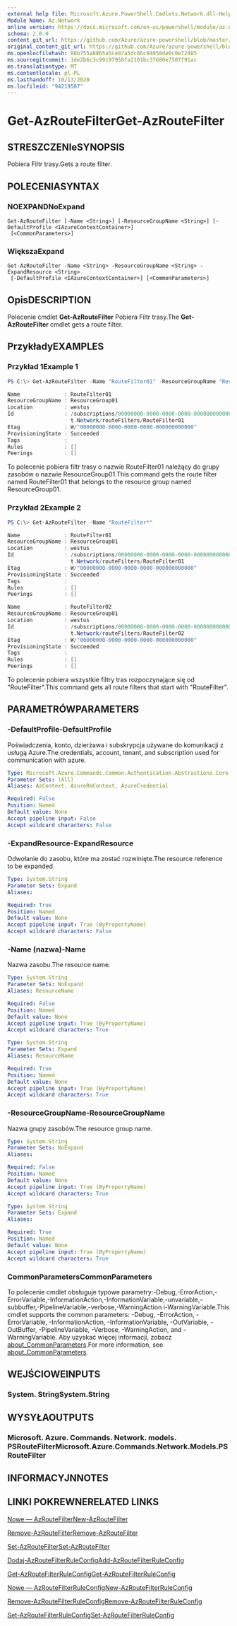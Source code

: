 ```yaml
---
external help file: Microsoft.Azure.PowerShell.Cmdlets.Network.dll-Help.xml
Module Name: Az.Network
online version: https://docs.microsoft.com/en-us/powershell/module/az.network/get-azroutefilter
schema: 2.0.0
content_git_url: https://github.com/Azure/azure-powershell/blob/master/src/Network/Network/help/Get-AzRouteFilter.md
original_content_git_url: https://github.com/Azure/azure-powershell/blob/master/src/Network/Network/help/Get-AzRouteFilter.md
ms.openlocfilehash: 88b755a8865a5ce07a5dc86c94958de0c0e72485
ms.sourcegitcommit: 1de2b6c3c99197958fa2101bc37680e7507f91ac
ms.translationtype: MT
ms.contentlocale: pl-PL
ms.lasthandoff: 10/13/2020
ms.locfileid: "94219507"
---
```

# <span data-ttu-id="fc01b-101">Get-AzRouteFilter</span><span class="sxs-lookup"><span data-stu-id="fc01b-101">Get-AzRouteFilter</span></span>

## <span data-ttu-id="fc01b-102">STRESZCZENIe</span><span class="sxs-lookup"><span data-stu-id="fc01b-102">SYNOPSIS</span></span>
<span data-ttu-id="fc01b-103">Pobiera Filtr trasy.</span><span class="sxs-lookup"><span data-stu-id="fc01b-103">Gets a route filter.</span></span>

## <span data-ttu-id="fc01b-104">POLECENIA</span><span class="sxs-lookup"><span data-stu-id="fc01b-104">SYNTAX</span></span>

### <span data-ttu-id="fc01b-105">NOEXPAND</span><span class="sxs-lookup"><span data-stu-id="fc01b-105">NoExpand</span></span>
```
Get-AzRouteFilter [-Name <String>] [-ResourceGroupName <String>] [-DefaultProfile <IAzureContextContainer>]
 [<CommonParameters>]
```

### <span data-ttu-id="fc01b-106">Większa</span><span class="sxs-lookup"><span data-stu-id="fc01b-106">Expand</span></span>
```
Get-AzRouteFilter -Name <String> -ResourceGroupName <String> -ExpandResource <String>
 [-DefaultProfile <IAzureContextContainer>] [<CommonParameters>]
```

## <span data-ttu-id="fc01b-107">Opis</span><span class="sxs-lookup"><span data-stu-id="fc01b-107">DESCRIPTION</span></span>
<span data-ttu-id="fc01b-108">Polecenie cmdlet **Get-AzRouteFilter** Pobiera Filtr trasy.</span><span class="sxs-lookup"><span data-stu-id="fc01b-108">The **Get-AzRouteFilter** cmdlet gets a route filter.</span></span>

## <span data-ttu-id="fc01b-109">Przykłady</span><span class="sxs-lookup"><span data-stu-id="fc01b-109">EXAMPLES</span></span>

### <span data-ttu-id="fc01b-110">Przykład 1</span><span class="sxs-lookup"><span data-stu-id="fc01b-110">Example 1</span></span>
```powershell
PS C:\> Get-AzRouteFilter -Name "RouteFilter01" -ResourceGroupName "ResourceGroup01"

Name              : RouteFilter01
ResourceGroupName : ResourceGroup01
Location          : westus
Id                : /subscriptions/00000000-0000-0000-0000-000000000000/resourceGroups/ResourceGroup01/providers/Microsof
                    t.Network/routeFilters/RouteFilter01
Etag              : W/"00000000-0000-0000-0000-000000000000"
ProvisioningState : Succeeded
Tags              :
Rules             : []
Peerings          : []
```

<span data-ttu-id="fc01b-111">To polecenie pobiera filtr trasy o nazwie RouteFilter01 należący do grupy zasobów o nazwie ResourceGroup01.</span><span class="sxs-lookup"><span data-stu-id="fc01b-111">This command gets the route filter named RouteFilter01 that belongs to the resource group named ResourceGroup01.</span></span>

### <span data-ttu-id="fc01b-112">Przykład 2</span><span class="sxs-lookup"><span data-stu-id="fc01b-112">Example 2</span></span>
```powershell
PS C:\> Get-AzRouteFilter -Name "RouteFilter*"

Name              : RouteFilter01
ResourceGroupName : ResourceGroup01
Location          : westus
Id                : /subscriptions/00000000-0000-0000-0000-000000000000/resourceGroups/ResourceGroup01/providers/Microsof
                    t.Network/routeFilters/RouteFilter01
Etag              : W/"00000000-0000-0000-0000-000000000000"
ProvisioningState : Succeeded
Tags              :
Rules             : []
Peerings          : []

Name              : RouteFilter02
ResourceGroupName : ResourceGroup01
Location          : westus
Id                : /subscriptions/00000000-0000-0000-0000-000000000000/resourceGroups/ResourceGroup01/providers/Microsof
                    t.Network/routeFilters/RouteFilter02
Etag              : W/"00000000-0000-0000-0000-000000000000"
ProvisioningState : Succeeded
Tags              :
Rules             : []
Peerings          : []
```

<span data-ttu-id="fc01b-113">To polecenie pobiera wszystkie filtry tras rozpoczynające się od "RouteFilter".</span><span class="sxs-lookup"><span data-stu-id="fc01b-113">This command gets all route filters that start with "RouteFilter".</span></span>

## <span data-ttu-id="fc01b-114">PARAMETRÓW</span><span class="sxs-lookup"><span data-stu-id="fc01b-114">PARAMETERS</span></span>

### <span data-ttu-id="fc01b-115">-DefaultProfile</span><span class="sxs-lookup"><span data-stu-id="fc01b-115">-DefaultProfile</span></span>
<span data-ttu-id="fc01b-116">Poświadczenia, konto, dzierżawa i subskrypcja używane do komunikacji z usługą Azure.</span><span class="sxs-lookup"><span data-stu-id="fc01b-116">The credentials, account, tenant, and subscription used for communication with azure.</span></span>

```yaml
Type: Microsoft.Azure.Commands.Common.Authentication.Abstractions.Core.IAzureContextContainer
Parameter Sets: (All)
Aliases: AzContext, AzureRmContext, AzureCredential

Required: False
Position: Named
Default value: None
Accept pipeline input: False
Accept wildcard characters: False
```

### <span data-ttu-id="fc01b-117">-ExpandResource</span><span class="sxs-lookup"><span data-stu-id="fc01b-117">-ExpandResource</span></span>
<span data-ttu-id="fc01b-118">Odwołanie do zasobu, które ma zostać rozwinięte.</span><span class="sxs-lookup"><span data-stu-id="fc01b-118">The resource reference to be expanded.</span></span>

```yaml
Type: System.String
Parameter Sets: Expand
Aliases:

Required: True
Position: Named
Default value: None
Accept pipeline input: True (ByPropertyName)
Accept wildcard characters: False
```

### <span data-ttu-id="fc01b-119">-Name (nazwa)</span><span class="sxs-lookup"><span data-stu-id="fc01b-119">-Name</span></span>
<span data-ttu-id="fc01b-120">Nazwa zasobu.</span><span class="sxs-lookup"><span data-stu-id="fc01b-120">The resource name.</span></span>

```yaml
Type: System.String
Parameter Sets: NoExpand
Aliases: ResourceName

Required: False
Position: Named
Default value: None
Accept pipeline input: True (ByPropertyName)
Accept wildcard characters: True
```

```yaml
Type: System.String
Parameter Sets: Expand
Aliases: ResourceName

Required: True
Position: Named
Default value: None
Accept pipeline input: True (ByPropertyName)
Accept wildcard characters: True
```

### <span data-ttu-id="fc01b-121">-ResourceGroupName</span><span class="sxs-lookup"><span data-stu-id="fc01b-121">-ResourceGroupName</span></span>
<span data-ttu-id="fc01b-122">Nazwa grupy zasobów.</span><span class="sxs-lookup"><span data-stu-id="fc01b-122">The resource group name.</span></span>

```yaml
Type: System.String
Parameter Sets: NoExpand
Aliases:

Required: False
Position: Named
Default value: None
Accept pipeline input: True (ByPropertyName)
Accept wildcard characters: True
```

```yaml
Type: System.String
Parameter Sets: Expand
Aliases:

Required: True
Position: Named
Default value: None
Accept pipeline input: True (ByPropertyName)
Accept wildcard characters: True
```

### <span data-ttu-id="fc01b-123">CommonParameters</span><span class="sxs-lookup"><span data-stu-id="fc01b-123">CommonParameters</span></span>
<span data-ttu-id="fc01b-124">To polecenie cmdlet obsługuje typowe parametry:-Debug,-ErrorAction,-ErrorVariable,-InformationAction,-InformationVariable,-unvariable,-subbuffer,-PipelineVariable,-verbose,-WarningAction i-WarningVariable.</span><span class="sxs-lookup"><span data-stu-id="fc01b-124">This cmdlet supports the common parameters: -Debug, -ErrorAction, -ErrorVariable, -InformationAction, -InformationVariable, -OutVariable, -OutBuffer, -PipelineVariable, -Verbose, -WarningAction, and -WarningVariable.</span></span> <span data-ttu-id="fc01b-125">Aby uzyskać więcej informacji, zobacz [about_CommonParameters](http://go.microsoft.com/fwlink/?LinkID=113216).</span><span class="sxs-lookup"><span data-stu-id="fc01b-125">For more information, see [about_CommonParameters](http://go.microsoft.com/fwlink/?LinkID=113216).</span></span>

## <span data-ttu-id="fc01b-126">WEJŚCIOWE</span><span class="sxs-lookup"><span data-stu-id="fc01b-126">INPUTS</span></span>

### <span data-ttu-id="fc01b-127">System. String</span><span class="sxs-lookup"><span data-stu-id="fc01b-127">System.String</span></span>

## <span data-ttu-id="fc01b-128">WYSYŁA</span><span class="sxs-lookup"><span data-stu-id="fc01b-128">OUTPUTS</span></span>

### <span data-ttu-id="fc01b-129">Microsoft. Azure. Commands. Network. models. PSRouteFilter</span><span class="sxs-lookup"><span data-stu-id="fc01b-129">Microsoft.Azure.Commands.Network.Models.PSRouteFilter</span></span>

## <span data-ttu-id="fc01b-130">INFORMACYJN</span><span class="sxs-lookup"><span data-stu-id="fc01b-130">NOTES</span></span>

## <span data-ttu-id="fc01b-131">LINKI POKREWNE</span><span class="sxs-lookup"><span data-stu-id="fc01b-131">RELATED LINKS</span></span>

[<span data-ttu-id="fc01b-132">Nowe — AzRouteFilter</span><span class="sxs-lookup"><span data-stu-id="fc01b-132">New-AzRouteFilter</span></span>](./New-AzRouteFilter.md)

[<span data-ttu-id="fc01b-133">Remove-AzRouteFilter</span><span class="sxs-lookup"><span data-stu-id="fc01b-133">Remove-AzRouteFilter</span></span>](./Remove-AzRouteFilter.md)

[<span data-ttu-id="fc01b-134">Set-AzRouteFilter</span><span class="sxs-lookup"><span data-stu-id="fc01b-134">Set-AzRouteFilter</span></span>](./Set-AzRouteFilter.md)

[<span data-ttu-id="fc01b-135">Dodaj-AzRouteFilterRuleConfig</span><span class="sxs-lookup"><span data-stu-id="fc01b-135">Add-AzRouteFilterRuleConfig</span></span>](./Add-AzRouteFilterRuleConfig.md)

[<span data-ttu-id="fc01b-136">Get-AzRouteFilterRuleConfig</span><span class="sxs-lookup"><span data-stu-id="fc01b-136">Get-AzRouteFilterRuleConfig</span></span>](./Get-AzRouteFilterRuleConfig.md)

[<span data-ttu-id="fc01b-137">Nowe — AzRouteFilterRuleConfig</span><span class="sxs-lookup"><span data-stu-id="fc01b-137">New-AzRouteFilterRuleConfig</span></span>](./New-AzRouteFilterRuleConfig.md)

[<span data-ttu-id="fc01b-138">Remove-AzRouteFilterRuleConfig</span><span class="sxs-lookup"><span data-stu-id="fc01b-138">Remove-AzRouteFilterRuleConfig</span></span>](./Remove-AzRouteFilterRuleConfig.md)

[<span data-ttu-id="fc01b-139">Set-AzRouteFilterRuleConfig</span><span class="sxs-lookup"><span data-stu-id="fc01b-139">Set-AzRouteFilterRuleConfig</span></span>](./Set-AzRouteFilterRuleConfig.md)
